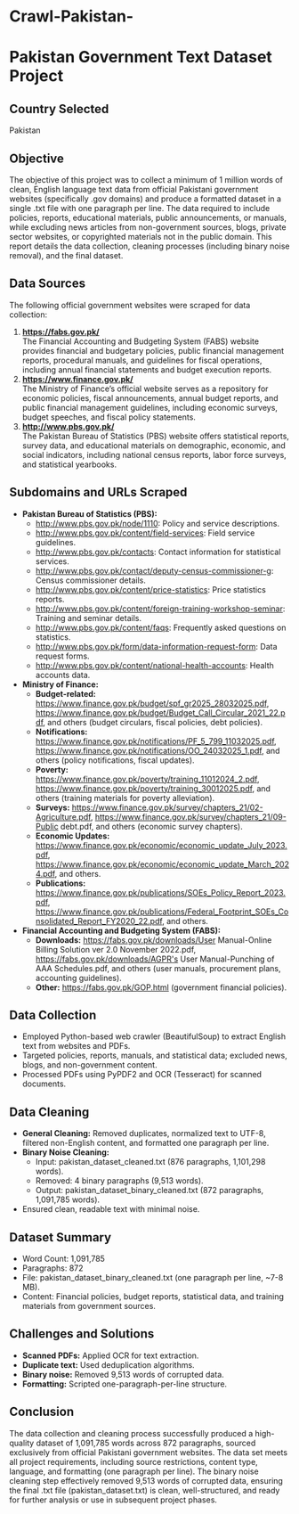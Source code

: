 # Crawl-Pakistan-
# Pakistan Government Text Dataset Project

## Country Selected
Pakistan

## Objective
The objective of this project was to collect a minimum of 1 million words of clean, English language text data from official Pakistani government websites (specifically .gov domains) and produce a formatted dataset in a single .txt file with one paragraph per line. The data required to include policies, reports, educational materials, public announcements, or manuals, while excluding news articles from non-government sources, blogs, private sector websites, or copyrighted materials not in the public domain. This report details the data collection, cleaning processes (including binary noise removal), and the final dataset.

## Data Sources
The following official government websites were scraped for data collection:
1. **https://fabs.gov.pk/**  
   The Financial Accounting and Budgeting System (FABS) website provides financial and budgetary policies, public financial management reports, procedural manuals, and guidelines for fiscal operations, including annual financial statements and budget execution reports.
2. **https://www.finance.gov.pk/**  
   The Ministry of Finance’s official website serves as a repository for economic policies, fiscal announcements, annual budget reports, and public financial management guidelines, including economic surveys, budget speeches, and fiscal policy statements.
3. **http://www.pbs.gov.pk/**  
   The Pakistan Bureau of Statistics (PBS) website offers statistical reports, survey data, and educational materials on demographic, economic, and social indicators, including national census reports, labor force surveys, and statistical yearbooks.

## Subdomains and URLs Scraped
- **Pakistan Bureau of Statistics (PBS):**
  - http://www.pbs.gov.pk/node/1110: Policy and service descriptions.
  - http://www.pbs.gov.pk/content/field-services: Field service guidelines.
  - http://www.pbs.gov.pk/contacts: Contact information for statistical services.
  - http://www.pbs.gov.pk/contact/deputy-census-commissioner-g: Census commissioner details.
  - http://www.pbs.gov.pk/content/price-statistics: Price statistics reports.
  - http://www.pbs.gov.pk/content/foreign-training-workshop-seminar: Training and seminar details.
  - http://www.pbs.gov.pk/content/faqs: Frequently asked questions on statistics.
  - http://www.pbs.gov.pk/form/data-information-request-form: Data request forms.
  - http://www.pbs.gov.pk/content/national-health-accounts: Health accounts data.
- **Ministry of Finance:**
  - **Budget-related:** https://www.finance.gov.pk/budget/spf_gr2025_28032025.pdf, https://www.finance.gov.pk/budget/Budget_Call_Circular_2021_22.pdf, and others (budget circulars, fiscal policies, debt policies).
  - **Notifications:** https://www.finance.gov.pk/notifications/PF_5_799_11032025.pdf, https://www.finance.gov.pk/notifications/OO_24032025_1.pdf, and others (policy notifications, fiscal updates).
  - **Poverty:** https://www.finance.gov.pk/poverty/training_11012024_2.pdf, https://www.finance.gov.pk/poverty/training_30012025.pdf, and others (training materials for poverty alleviation).
  - **Surveys:** https://www.finance.gov.pk/survey/chapters_21/02-Agriculture.pdf, https://www.finance.gov.pk/survey/chapters_21/09-Public debt.pdf, and others (economic survey chapters).
  - **Economic Updates:** https://www.finance.gov.pk/economic/economic_update_July_2023.pdf, https://www.finance.gov.pk/economic/economic_update_March_2024.pdf, and others.
  - **Publications:** https://www.finance.gov.pk/publications/SOEs_Policy_Report_2023.pdf, https://www.finance.gov.pk/publications/Federal_Footprint_SOEs_Consolidated_Report_FY2020_22.pdf, and others.
- **Financial Accounting and Budgeting System (FABS):**
  - **Downloads:** https://fabs.gov.pk/downloads/User Manual-Online Billing Solution ver 2.0 November 2022.pdf, https://fabs.gov.pk/downloads/AGPR's User Manual-Punching of AAA Schedules.pdf, and others (user manuals, procurement plans, accounting guidelines).
  - **Other:** https://fabs.gov.pk/GOP.html (government financial policies).

## Data Collection
- Employed Python-based web crawler (BeautifulSoup) to extract English text from websites and PDFs.
- Targeted policies, reports, manuals, and statistical data; excluded news, blogs, and non-government content.
- Processed PDFs using PyPDF2 and OCR (Tesseract) for scanned documents.

## Data Cleaning
- **General Cleaning:** Removed duplicates, normalized text to UTF-8, filtered non-English content, and formatted one paragraph per line.
- **Binary Noise Cleaning:**
  - Input: pakistan_dataset_cleaned.txt (876 paragraphs, 1,101,298 words).
  - Removed: 4 binary paragraphs (9,513 words).
  - Output: pakistan_dataset_binary_cleaned.txt (872 paragraphs, 1,091,785 words).
- Ensured clean, readable text with minimal noise.

## Dataset Summary
- Word Count: 1,091,785
- Paragraphs: 872
- File: pakistan_dataset_binary_cleaned.txt (one paragraph per line, ~7-8 MB).
- Content: Financial policies, budget reports, statistical data, and training materials from government sources.

## Challenges and Solutions
- **Scanned PDFs:** Applied OCR for text extraction.
- **Duplicate text:** Used deduplication algorithms.
- **Binary noise:** Removed 9,513 words of corrupted data.
- **Formatting:** Scripted one-paragraph-per-line structure.

## Conclusion
The data collection and cleaning process successfully produced a high-quality dataset of 1,091,785 words across 872 paragraphs, sourced exclusively from official Pakistani government websites. The data set meets all project requirements, including source restrictions, content type, language, and formatting (one paragraph per line). The binary noise cleaning step effectively removed 9,513 words of corrupted data, ensuring the final .txt file (pakistan_dataset.txt) is clean, well-structured, and ready for further analysis or use in subsequent project phases.

